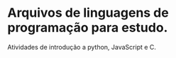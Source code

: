 # Arquivos de linguagens de programação para estudo.
Atividades de introdução a python, JavaScript e C.